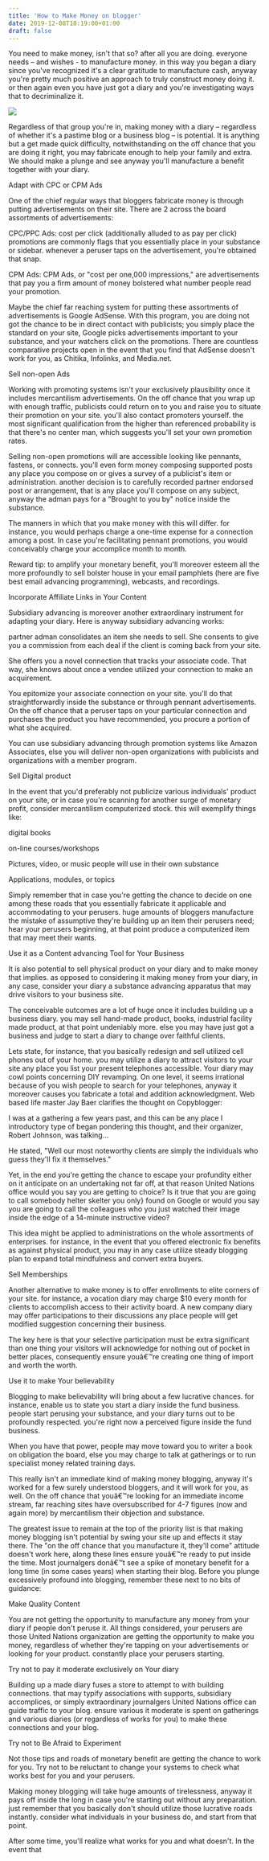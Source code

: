 ```yaml
---
title: 'How to Make Money on blogger'
date: 2019-12-08T18:19:00+01:00
draft: false
---
```


You need to make money, isn't that so? after all you are doing. everyone needs – and wishes - to manufacture money. in this way you began a diary since you've recognized it's a clear gratitude to manufacture cash, anyway you're pretty much positive an approach to truly construct money doing it. or then again even you have just got a diary and you're investigating ways that to decriminalize it.  
  

[![](https://1.bp.blogspot.com/-e13VlSzIEB4/Xe0wjXmqNcI/AAAAAAAABDE/ainHu1rSHMkjZ1_XeoF_gD76FJOOgpaEwCLcBGAsYHQ/s640/photo-1486312338219-ce68d2c6f44d.jpg)](https://1.bp.blogspot.com/-e13VlSzIEB4/Xe0wjXmqNcI/AAAAAAAABDE/ainHu1rSHMkjZ1_XeoF_gD76FJOOgpaEwCLcBGAsYHQ/s1600/photo-1486312338219-ce68d2c6f44d.jpg)

  
  
Regardless of that group you're in, making money with a diary – regardless of whether it's a pastime blog or a business blog – is potential. It is anything but a get made quick difficulty, notwithstanding on the off chance that you are doing it right, you may fabricate enough to help your family and extra. We should make a plunge and see anyway you'll manufacture a benefit together with your diary.  
  
Adapt with CPC or CPM Ads  
  
One of the chief regular ways that bloggers fabricate money is through putting advertisements on their site. There are 2 across the board assortments of advertisements:  
  
CPC/PPC Ads: cost per click (additionally alluded to as pay per click) promotions are commonly flags that you essentially place in your substance or sidebar. whenever a peruser taps on the advertisement, you're obtained that snap.  
  
CPM Ads: CPM Ads, or "cost per one,000 impressions," are advertisements that pay you a firm amount of money bolstered what number people read your promotion.  
  
Maybe the chief far reaching system for putting these assortments of advertisements is Google AdSense. With this program, you are doing not got the chance to be in direct contact with publicists; you simply place the standard on your site, Google picks advertisements important to your substance, and your watchers click on the promotions. There are countless comparative projects open in the event that you find that AdSense doesn't work for you, as Chitika, Infolinks, and Media.net.  
  
Sell non-open Ads  
  
Working with promoting systems isn't your exclusively plausibility once it includes mercantilism advertisements. On the off chance that you wrap up with enough traffic, publicists could return on to you and raise you to situate their promotion on your site. you'll also contact promoters yourself. the most significant qualification from the higher than referenced probability is that there's no center man, which suggests you'll set your own promotion rates.  
  
Selling non-open promotions will are accessible looking like pennants, fastens, or connects. you'll even form money composing supported posts any place you compose on or gives a survey of a publicist's item or administration. another decision is to carefully recorded partner endorsed post or arrangement, that is any place you'll compose on any subject, anyway the adman pays for a "Brought to you by" notice inside the substance.  
  
The manners in which that you make money with this will differ. for instance, you would perhaps charge a one-time expense for a connection among a post. In case you're facilitating pennant promotions, you would conceivably charge your accomplice month to month.  
  
Reward tip: to amplify your monetary benefit, you'll moreover esteem all the more profoundly to sell bolster house in your email pamphlets (here are five best email advancing programming), webcasts, and recordings.  
  
Incorporate Affiliate Links in Your Content  
  
Subsidiary advancing is moreover another extraordinary instrument for adapting your diary. Here is anyway subsidiary advancing works:  
  
partner adman consolidates an item she needs to sell. She consents to give you a commission from each deal if the client is coming back from your site.  
  
She offers you a novel connection that tracks your associate code. That way, she knows about once a vendee utilized your connection to make an acquirement.  
  
You epitomize your associate connection on your site. you'll do that straightforwardly inside the substance or through pennant advertisements. On the off chance that a peruser taps on your particular connection and purchases the product you have recommended, you procure a portion of what she acquired.  
  
You can use subsidiary advancing through promotion systems like Amazon Associates, else you will deliver non-open organizations with publicists and organizations with a member program.  
  
Sell Digital product  
  
In the event that you'd preferably not publicize various individuals' product on your site, or in case you're scanning for another surge of monetary profit, consider mercantilism computerized stock. this will exemplify things like:  
  
digital books  
  
on-line courses/workshops  
  
Pictures, video, or music people will use in their own substance  
  
Applications, modules, or topics  
  
Simply remember that in case you're getting the chance to decide on one among these roads that you essentially fabricate it applicable and accommodating to your perusers. huge amounts of bloggers manufacture the mistake of assumptive they're building up an item their perusers need; hear your perusers beginning, at that point produce a computerized item that may meet their wants.  
  
Use it as a Content advancing Tool for Your Business  
  
It is also potential to sell physical product on your diary and to make money that implies. as opposed to considering it making money from your diary, in any case, consider your diary a substance advancing apparatus that may drive visitors to your business site.  
  
The conceivable outcomes are a lot of huge once it includes building up a business diary. you may sell hand-made product, books, industrial facility made product, at that point undeniably more. else you may have just got a business and judge to start a diary to change over faithful clients.  
  
Lets state, for instance, that you basically redesign and sell utilized cell phones out of your home. you may utilize a diary to attract visitors to your site any place you list your present telephones accessible. Your diary may cowl points concerning DIY revamping. On one level, it seems irrational because of you wish people to search for your telephones, anyway it moreover causes you fabricate a total and addition acknowledgment. Web based life master Jay Baer clarifies the thought on Copyblogger:  
  
I was at a gathering a few years past, and this can be any place I introductory type of began pondering this thought, and their organizer, Robert Johnson, was talking…  
  
He stated, "Well our most noteworthy clients are simply the individuals who guess they'll fix it themselves."  
  
Yet, in the end you're getting the chance to escape your profundity either on it anticipate on an undertaking not far off, at that reason United Nations office would you say you are getting to choice? Is it true that you are going to call somebody helter skelter you only} found on Google or would you say you are going to call the colleagues who you just watched their image inside the edge of a 14-minute instructive video?  
  
This idea might be applied to administrations on the whole assortments of enterprises. for instance, in the event that you offered electronic fix benefits as against physical product, you may in any case utilize steady blogging plan to expand total mindfulness and convert extra buyers.  
  
Sell Memberships  
  
Another alternative to make money is to offer enrollments to elite corners of your site. for instance, a vocation diary may charge $10 every month for clients to accomplish access to their activity board. A new company diary may offer participations to their discussions any place people will get modified suggestion concerning their business.  
  
The key here is that your selective participation must be extra significant than one thing your visitors will acknowledge for nothing out of pocket in better places, consequently ensure youâ€™re creating one thing of import and worth the worth.  
  
Use it to make Your believability  
  
Blogging to make believability will bring about a few lucrative chances. for instance, enable us to state you start a diary inside the fund business. people start perusing your substance, and your diary turns out to be profoundly respected. you're right now a perceived figure inside the fund business.  
  
When you have that power, people may move toward you to writer a book on obligation the board, else you may charge to talk at gatherings or to run specialist money related training days.  
  
This really isn't an immediate kind of making money blogging, anyway it's worked for a few surely understood bloggers, and it will work for you, as well. On the off chance that youâ€™re looking for an immediate income stream, far reaching sites have oversubscribed for 4-7 figures (now and again more) by mercantilism their objection and substance.  
  
The greatest issue to remain at the top of the priority list is that making money blogging isn't potential by swing your site up and effects it stay there. The "on the off chance that you manufacture it, they'll come" attitude doesn't work here, along these lines ensure youâ€™re ready to put inside the time. Most journalgers donâ€™t see a spike of monetary benefit for a long time (in some cases years) when starting their blog. Before you plunge excessively profound into blogging, remember these next to no bits of guidance:  
  
Make Quality Content  
  
You are not getting the opportunity to manufacture any money from your diary if people don't peruse it. All things considered, your perusers are those United Nations organization are getting the opportunity to make you money, regardless of whether they're tapping on your advertisements or looking for your product. constantly place your perusers starting.  
  
Try not to pay it moderate exclusively on Your diary  
  
Building up a made diary fuses a store to attempt to with building connections. that may typify associations with supports, subsidiary accomplices, or simply extraordinary journalgers United Nations office can guide traffic to your blog. ensure various it moderate is spent on gatherings and various diaries (or regardless of works for you) to make these connections and your blog.  
  
Try not to Be Afraid to Experiment  
  
Not those tips and roads of monetary benefit are getting the chance to work for you. Try not to be reluctant to change your systems to check what works best for you and your perusers.  
  
Making money blogging will take huge amounts of tirelessness, anyway it pays off inside the long in case you're starting out without any preparation. just remember that you basically don't should utilize those lucrative roads instantly. consider what individuals in your business do, and start from that point.  
  
After some time, you'll realize what works for you and what doesn't. In the event that